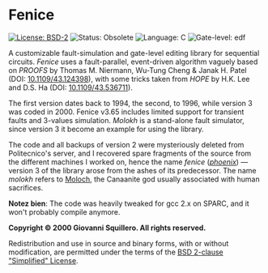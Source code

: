 Fenice
======

[![License: BSD-2](https://img.shields.io/badge/license-bsd-green.svg)](/LICENSE.md)
![Status: Obsolete](https://img.shields.io/badge/status-obsolete-red.svg)
![Language: C](https://img.shields.io/badge/language-C-blue.svg)
![Gate-level: edf](https://img.shields.io/badge/gate--level-edf-8877cc.svg)

A customizable fault-simulation and gate-level editing library for sequential circuits. *Fenice* uses a fault-parallel, event-driven algorithm vaguely based on *PROOFS* by Thomas M. Niermann, Wu-Tung Cheng & Janak H. Patel (DOI: [10.1109/43.124398](http://dx.doi.org/10.1109/43.124398)), with some tricks taken from *HOPE* by H.K. Lee and D.S. Ha (DOI: [10.1109/43.536711](http://dx.doi.org/10.1109/43.536711)). 

The first version dates back to 1994, the second, to 1996, while version 3 was coded in 2000. Fenice v3.65 includes limited support for transient faults and 3-values simulation. *Molokh* is a stand-alone fault simulator, since version 3 it become an example for using the library.

The code and all backups of version 2 were mysteriously deleted from Politecnico's server, and I recovered spare fragments of the source from the different machines I worked on, hence the name *fenice* ([*phoenix*](https://en.wikipedia.org/wiki/Phoenix_(mythology))) — version 3 of the library arose from the ashes of its predecessor. The name *molokh* refers to [Moloch](https://en.wikipedia.org/wiki/Moloch), the Canaanite god usually associated with human sacrifices.

**Notez bien**: The code was heavily tweaked for gcc 2.x on SPARC, and it won't probably compile anymore.

**Copyright © 2000 Giovanni Squillero. All rights reserved.**

Redistribution and use in source and binary forms, with or without modification, are permitted under the terms of the [BSD 2-clause "Simplified" License](/LICENSE.md).

